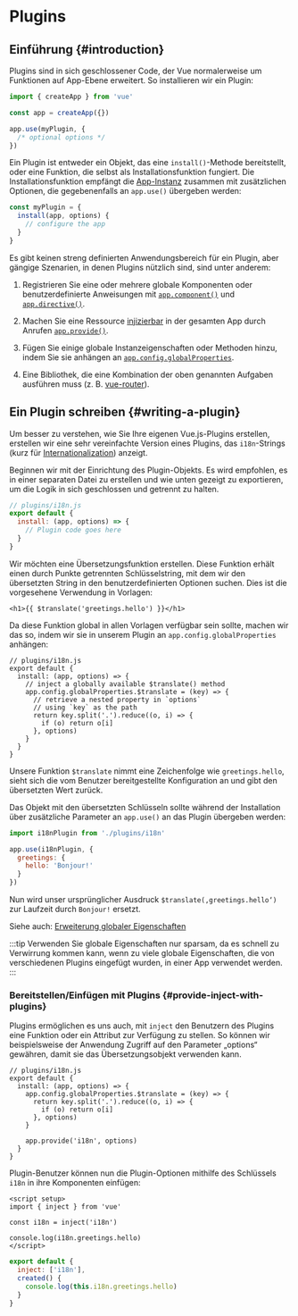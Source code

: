 ﻿# Plugins

## Einführung {#introduction}

Plugins sind in sich geschlossener Code, der Vue normalerweise um Funktionen auf App-Ebene erweitert. So installieren wir ein Plugin:

```js
import { createApp } from 'vue'

const app = createApp({})

app.use(myPlugin, {
  /* optional options */
})
```

Ein Plugin ist entweder ein Objekt, das eine `install()`-Methode bereitstellt, oder eine Funktion, die selbst als Installationsfunktion fungiert. Die Installationsfunktion empfängt die [App-Instanz](/api/application.html) zusammen mit zusätzlichen Optionen, die gegebenenfalls an `app.use()` übergeben werden:

```js
const myPlugin = {
  install(app, options) {
    // configure the app
  }
}
```

Es gibt keinen streng definierten Anwendungsbereich für ein Plugin, aber gängige Szenarien, in denen Plugins nützlich sind, sind unter anderem:

1. Registrieren Sie eine oder mehrere globale Komponenten oder benutzerdefinierte Anweisungen mit [`app.component()`](/api/application.html#app-component) und [`app.directive()`](/api/application.html#app-directive).

2. Machen Sie eine Ressource [injizierbar](/guide/components/provide-inject.html) in der gesamten App durch Anrufen [`app.provide()`](/api/application.html#app-provide).

3. Fügen Sie einige globale Instanzeigenschaften oder Methoden hinzu, indem Sie sie anhängen an [`app.config.globalProperties`](/api/application.html#app-config-globalproperties).

4. Eine Bibliothek, die eine Kombination der oben genannten Aufgaben ausführen muss (z. B. [vue-router](https://github.com/vuejs/vue-router-next)).

## Ein Plugin schreiben {#writing-a-plugin}

Um besser zu verstehen, wie Sie Ihre eigenen Vue.js-Plugins erstellen, erstellen wir eine sehr vereinfachte Version eines Plugins, das `i18n`-Strings (kurz für [Internationalization](https://en.wikipedia.org/wiki/Internationalization_and_localization)) anzeigt.

Beginnen wir mit der Einrichtung des Plugin-Objekts. Es wird empfohlen, es in einer separaten Datei zu erstellen und wie unten gezeigt zu exportieren, um die Logik in sich geschlossen und getrennt zu halten.

```js
// plugins/i18n.js
export default {
  install: (app, options) => {
    // Plugin code goes here
  }
}
```

Wir möchten eine Übersetzungsfunktion erstellen. Diese Funktion erhält einen durch Punkte getrennten Schlüsselstring, mit dem wir den übersetzten String in den benutzerdefinierten Optionen suchen. Dies ist die vorgesehene Verwendung in Vorlagen:

```vue-html
<h1>{{ $translate('greetings.hello') }}</h1>
```

Da diese Funktion global in allen Vorlagen verfügbar sein sollte, machen wir das so, indem wir sie in unserem Plugin an `app.config.globalProperties` anhängen:

```js{4-11}
// plugins/i18n.js
export default {
  install: (app, options) => {
    // inject a globally available $translate() method
    app.config.globalProperties.$translate = (key) => {
      // retrieve a nested property in `options`
      // using `key` as the path
      return key.split('.').reduce((o, i) => {
        if (o) return o[i]
      }, options)
    }
  }
}
```

Unsere Funktion `$translate` nimmt eine Zeichenfolge wie `greetings.hello`, sieht sich die vom Benutzer bereitgestellte Konfiguration an und gibt den übersetzten Wert zurück.

Das Objekt mit den übersetzten Schlüsseln sollte während der Installation über zusätzliche Parameter an `app.use()` an das Plugin übergeben werden:

```js
import i18nPlugin from './plugins/i18n'

app.use(i18nPlugin, {
  greetings: {
    hello: 'Bonjour!'
  }
})
```

Nun wird unser ursprünglicher Ausdruck `$translate(‚greetings.hello‘)` zur Laufzeit durch `Bonjour!` ersetzt.

Siehe auch: [Erweiterung globaler Eigenschaften](/guide/typescript/options-api.html#augmenting-global-properties) <sup class="vt-badge ts" />

:::tip
Verwenden Sie globale Eigenschaften nur sparsam, da es schnell zu Verwirrung kommen kann, wenn zu viele globale Eigenschaften, die von verschiedenen Plugins eingefügt wurden, in einer App verwendet werden.
:::

### Bereitstellen/Einfügen mit Plugins {#provide-inject-with-plugins}

Plugins ermöglichen es uns auch, mit `inject` den Benutzern des Plugins eine Funktion oder ein Attribut zur Verfügung zu stellen. So können wir beispielsweise der Anwendung Zugriff auf den Parameter „options“ gewähren, damit sie das Übersetzungsobjekt verwenden kann.

```js{10}
// plugins/i18n.js
export default {
  install: (app, options) => {
    app.config.globalProperties.$translate = (key) => {
      return key.split('.').reduce((o, i) => {
        if (o) return o[i]
      }, options)
    }

    app.provide('i18n', options)
  }
}
```

Plugin-Benutzer können nun die Plugin-Optionen mithilfe des Schlüssels `i18n` in ihre Komponenten einfügen:

<div class="composition-api">

```vue
<script setup>
import { inject } from 'vue'

const i18n = inject('i18n')

console.log(i18n.greetings.hello)
</script>
```

</div>
<div class="options-api">

```js
export default {
  inject: ['i18n'],
  created() {
    console.log(this.i18n.greetings.hello)
  }
}
```

</div>
